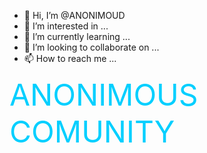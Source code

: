 - 👋 Hi, I’m @ANONIMOUD
- 👀 I’m interested in ...
- 🌱 I’m currently learning ...
- 💞️ I’m looking to collaborate on ...
- 📫 How to reach me ...

<!---
ANONIMOUD/ANONIMOUD is a ✨ special ✨ repository because its `README.md` (this file) appears on your GitHub profile.
You can click the Preview link to take a look at your changes.
--->
<font color="#00ccffff" size='34'>ANONIMOUS COMUNITY</font>
